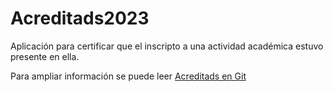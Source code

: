 # Acreditads2023
Aplicación para certificar que el inscripto a una actividad académica estuvo presente en ella.

Para ampliar información se puede leer [Acreditads en Git](https://drive.google.com/file/d/1uSlJHacLZDHbOWj1AMptflYW4_lTDrZ5/view?usp=sharing)
